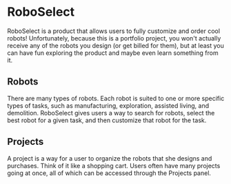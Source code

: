 # RoboSelect
RoboSelect is a product that allows users to fully customize and order cool robots! Unfortunately, because this is a portfolio project, you won't actually receive any of the robots you design (or get billed for them), but at least you can have fun exploring the product and maybe even learn something from it.

## Robots
There are many types of robots. Each robot is suited to one or more specific types of tasks, such as manufacturing, exploration, assisted living, and demolition. RoboSelect gives users a way to search for robots, select the best robot for a given task, and then customize that robot for the task.

## Projects
A project is a way for a user to organize the robots that she designs and purchases. Think of it like a shopping cart. Users often have many projects going at once, all of which can be accessed through the Projects panel.